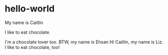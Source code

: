 # hello-world

My name is Caitlin

I like to eat chocolate

I'm a chocolate lover too. BTW, my name is Ehsan
Hi Caitlin, my name is Liz. I like to eat chocolate, too!
